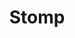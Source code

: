 ---
title: Stomp
poster: stomp.jpg
header: stomp-header.jpg
description: A high-energy percussive symphony played entirely on unconventional instruments.
theater: Orpheum Theatre
original_preview: '1994-02-27'
original_opening: '1994-02-27'
preview: '2021-07-20'
opening: '2021-07-20'
tonyaward: false
criticspick: false
tags: 
  - Special
  - Off Broadway
  - Kid Friendly
  - Dance
trailer: 'https://www.youtube.com/watch?v=0rsbTyjgxlY'
website: 'https://stomponline.com/'
tickets:
  - highlight: false
    info: https://www.ticketmaster.com/artist/844123?brand=STOMP
    title: $48+ Tickets
    type: regular
---